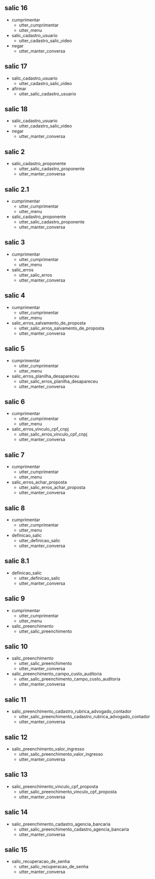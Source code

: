 
## salic 16
* cumprimentar
    - utter_cumprimentar
    - utter_menu
* salic_cadastro_usuario
    - utter_cadastro_salic_video
* negar
    - utter_manter_conversa


## salic 17
* salic_cadastro_usuario
    - utter_cadastro_salic_video
* afirmar
   - utter_salic_cadastro_usuario

## salic 18
* salic_cadastro_usuario
    - utter_cadastro_salic_video
* negar
    - utter_manter_conversa

## salic 2
* salic_cadastro_proponente
    - utter_salic_cadastro_proponente
    - utter_manter_conversa

## salic 2.1
* cumprimentar
    - utter_cumprimentar
    - utter_menu
* salic_cadastro_proponente
    - utter_salic_cadastro_proponente
    - utter_manter_conversa

## salic 3
* cumprimentar
    - utter_cumprimentar
    - utter_menu
* salic_erros
    - utter_salic_erros
    - utter_manter_conversa

## salic 4
* cumprimentar
    - utter_cumprimentar
    - utter_menu
* salic_erros_salvamento_de_proposta
    - utter_salic_erros_salvamento_de_proposta
    - utter_manter_conversa

## salic 5
* cumprimentar
    - utter_cumprimentar
    - utter_menu
* salic_erros_planilha_desapareceu
    - utter_salic_erros_planilha_desapareceu
    - utter_manter_conversa

## salic 6
* cumprimentar
    - utter_cumprimentar
    - utter_menu
* salic_erros_vinculo_cpf_cnpj
    - utter_salic_erros_vinculo_cpf_cnpj
    - utter_manter_conversa

## salic 7
* cumprimentar
    - utter_cumprimentar
    - utter_menu
* salic_erros_achar_proposta
    - utter_salic_erros_achar_proposta
    - utter_manter_conversa

## salic 8
* cumprimentar
    - utter_cumprimentar
    - utter_menu
* definicao_salic
    - utter_definicao_salic
    - utter_manter_conversa


## salic 8.1
* definicao_salic
    - utter_definicao_salic
    - utter_manter_conversa

## salic 9
* cumprimentar
    - utter_cumprimentar
    - utter_menu
* salic_preenchimento
    - utter_salic_preenchimento

## salic 10
* salic_preenchimento
    - utter_salic_preenchimento
    - utter_manter_conversa
* salic_preenchimento_campo_custo_auditoria
    - utter_salic_preenchimento_campo_custo_auditoria
    - utter_manter_conversa

## salic 11
* salic_preenchimento_cadastro_rubrica_advogado_contador
    - utter_salic_preenchimento_cadastro_rubrica_advogado_contador
    - utter_manter_conversa

## salic 12
* salic_preenchimento_valor_ingresso
    - utter_salic_preenchimento_valor_ingresso
    - utter_manter_conversa

## salic 13
* salic_preenchimento_vinculo_cpf_proposta
    - utter_salic_preenchimento_vinculo_cpf_proposta
    - utter_manter_conversa

## salic 14
* salic_preenchimento_cadastro_agencia_bancaria
    - utter_salic_preenchimento_cadastro_agencia_bancaria
    - utter_manter_conversa

## salic 15
* salic_recuperacao_de_senha
    - utter_salic_recuperacao_de_senha
    - utter_manter_conversa